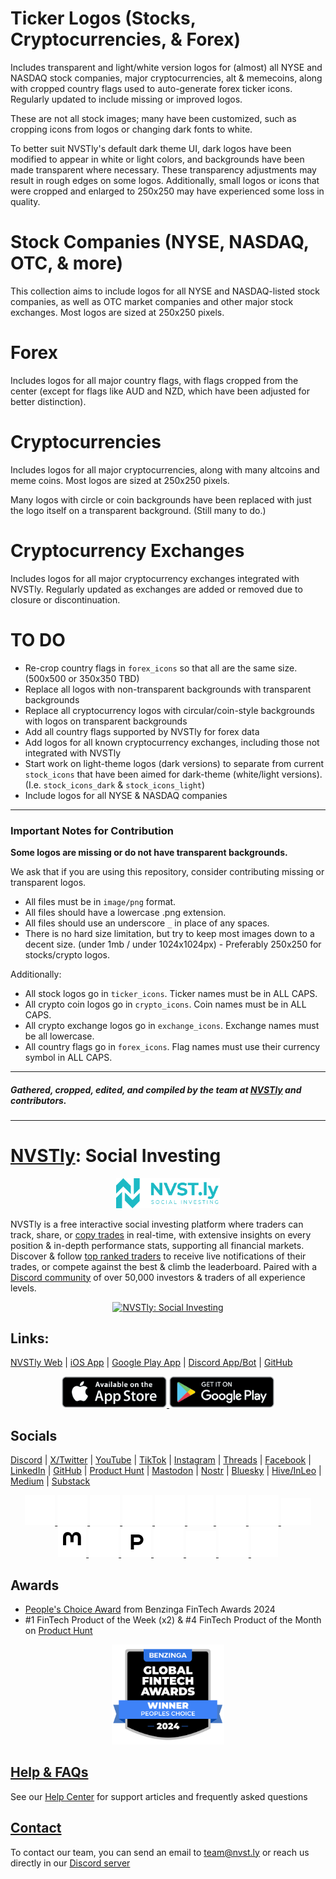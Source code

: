 # Ticker Logos (Stocks, Cryptocurrencies, & Forex)
Includes transparent and light/white version logos for (almost) all NYSE and NASDAQ stock companies, major cryptocurrencies, alt & memecoins, along with cropped country flags used to auto-generate forex ticker icons. Regularly updated to include missing or improved logos.

These are not all stock images; many have been customized, such as cropping icons from logos or changing dark fonts to white.

To better suit NVSTly's default dark theme UI, dark logos have been modified to appear in white or light colors, and backgrounds have been made transparent where necessary. These transparency adjustments may result in rough edges on some logos. Additionally, small logos or icons that were cropped and enlarged to 250x250 may have experienced some loss in quality.

# Stock Companies (NYSE, NASDAQ, OTC, & more)
This collection aims to include logos for all NYSE and NASDAQ-listed stock companies, as well as OTC market companies and other major stock exchanges. Most logos are sized at 250x250 pixels.

# Forex
Includes logos for all major country flags, with flags cropped from the center (except for flags like AUD and NZD, which have been adjusted for better distinction).

# Cryptocurrencies
Includes logos for all major cryptocurrencies, along with many altcoins and meme coins. Most logos are sized at 250x250 pixels.

Many logos with circle or coin backgrounds have been replaced with just the logo itself on a transparent background. (Still many to do.)

# Cryptocurrency Exchanges
Includes logos for all major cryptocurrency exchanges integrated with NVSTly. Regularly updated as exchanges are added or removed due to closure or discontinuation.

# TO DO
- Re-crop country flags in `forex_icons` so that all are the same size. (500x500 or 350x350 TBD)
- Replace all logos with non-transparent backgrounds with transparent backgrounds
- Replace all cryptocurrency logos with circular/coin-style backgrounds with logos on transparent backgrounds
- Add all country flags supported by NVSTly for forex data
- Add logos for all known cryptocurrency exchanges, including those not integrated with NVSTly
- Start work on light-theme logos (dark versions) to separate from current `stock_icons` that have been aimed for dark-theme (white/light versions). (I.e. `stock_icons_dark` & `stock_icons_light`)
- Include logos for all NYSE & NASDAQ companies

---

### Important Notes for Contribution

**Some logos are missing or do not have transparent backgrounds.**

We ask that if you are using this repository, consider contributing missing or transparent logos.

- All files must be in `image/png` format.
- All files should have a lowercase .png extension.
- All files should use an underscore `_` in place of any spaces.
- There is no hard size limitation, but try to keep most images down to a decent size. (under 1mb / under 1024x1024px) - Preferably 250x250 for stocks/crypto logos.

Additionally:

- All stock logos go in `ticker_icons`. Ticker names must be in ALL CAPS.
- All crypto coin logos go in `crypto_icons`. Coin names must be in ALL CAPS.
- All crypto exchange logos go in `exchange_icons`. Exchange names must be all lowercase.
- All country flags go in `forex_icons`. Flag names must use their currency symbol in ALL CAPS.

---

##### Gathered, cropped, edited, and compiled by the team at [NVSTly](https://nvstly.com "A free social trading app.") and contributors.

---

# [NVSTly](https://nvstly.com): Social Investing

<p align="center" width="100%">
    <a href="https://nvstly.com" target="_blank">
        <img width="33%" src="https://raw.githubusercontent.com/nvstly/.github/refs/heads/master/assets/images/nvstly_banner.png" alt="NVSTly Banner">
    </a>
</p>

NVSTly is a free interactive social investing platform where traders can track, share, or [copy trades](https://nvstly.com/trades) in real-time, with extensive insights on every position & in-depth performance stats, supporting all financial markets. Discover & follow [top ranked traders](https://nvstly.com/ranks) to receive live notifications of their trades, or compete against the best & climb the leaderboard. Paired with a [Discord community](https://nvstly.com/go/discord) of over 50,000 investors & traders of all experience levels.  

<p align="center" width="100%">
    <a href="https://nvstly.com" target="_blank">
        <img width="33%" src="https://raw.githubusercontent.com/nvstly/.github/refs/heads/master/assets/images/nvstly_promo.gif" alt="NVSTly: Social Investing">
    </a>
</p>

## Links:
[NVSTly Web](https://nvstly.com) | [iOS App](https://nvstly.com/go/ios) | [Google Play App](https://nvstly.com/go/android) | [Discord App/Bot](https://nvstly.com/go/bot) | [GitHub](https://github.com/nvstly)

<p align="center">
  <a href="https://nvstly.com/go/ios" target="_blank">
    <img src="https://raw.githubusercontent.com/nvstly/.github/refs/heads/master/assets/images/app_store.png" alt="Download on the App Store" height="50">
  </a>
  <a href="https://nvstly.com/go/android" target="_blank">
    <img src="https://raw.githubusercontent.com/nvstly/.github/refs/heads/master/assets/images/google_play.png" alt="Get it on Google Play" height="50">
  </a>
</p>

## Socials
[Discord](https://nvstly.com/discord) | [X/Twitter](https://nvstly.com/go/x) | [YouTube](https://nvstly.com/go/youtube) | [TikTok](https://nvstly.com/go/tiktok) | [Instagram](https://nvstly.com/go/instagram) | [Threads](https://nvstly.com/go/threads) | [Facebook](https://nvstly.com/go/facebook) | [LinkedIn](https://nvstly.com/go/linkedin) | [GitHub](https://nvstly.com/go/github) | [Product Hunt](https://nvstly.com/go/producthunt) | [Mastodon](https://nvstly.com/go/mastodon) | [Nostr](https://nvstly.com/go/nostr) | [Bluesky](https://nvstly.com/go/bsky) | [Hive/InLeo](https://nvstly.com/go/hive) | [Medium](https://nvstly.com/go/medium) | [Substack](https://nvstly.com/go/substack)

<p align="center">
  <a href="https://nvstly.com/go/discord">
    <img src="https://raw.githubusercontent.com/nvstly/.github/578f081e0a4099d548d62aa76d397e4d4b56ec00/assets/icons/discord.svg" alt="Join NVSTly on Discord">
  </a>
    <a href="https://nvstly.com/go/x" target="_blank">
    <img src="https://raw.githubusercontent.com/nvstly/.github/578f081e0a4099d548d62aa76d397e4d4b56ec00/assets/icons/x.svg" alt="Follow NVSTly on X">
  </a>
    <a href="https://nvstly.com/go/youtube" target="_blank">
    <img src="https://raw.githubusercontent.com/nvstly/.github/578f081e0a4099d548d62aa76d397e4d4b56ec00/assets/icons/youtube.svg" alt="Subscribe to NVSTly on YouTube">
  </a>
  </a>
    <a href="https://nvstly.com/go/tiktok" target="_blank">
    <img src="https://raw.githubusercontent.com/nvstly/.github/578f081e0a4099d548d62aa76d397e4d4b56ec00/assets/icons/tiktok.svg" alt="Follow NVSTly on TikTok">
  </a>
  </a>
    <a href="https://nvstly.com/go/instagram" target="_blank">
    <img src="https://raw.githubusercontent.com/nvstly/.github/578f081e0a4099d548d62aa76d397e4d4b56ec00/assets/icons/instagram.svg" alt="Follow NVSTly on Instagram">
  </a>
  </a>
    <a href="https://nvstly.com/go/threads" target="_blank">
    <img src="https://raw.githubusercontent.com/nvstly/.github/578f081e0a4099d548d62aa76d397e4d4b56ec00/assets/icons/threads.svg" alt="Follow NVSTly on Threads">
  </a>
  </a>
    <a href="https://nvstly.com/go/facebook" target="_blank">
    <img src="https://raw.githubusercontent.com/nvstly/.github/578f081e0a4099d548d62aa76d397e4d4b56ec00/assets/icons/facebook.svg" alt="Follow NVSTly on Facebook">
  </a>
  </a>
    <a href="https://nvstly.com/go/linkedin" target="_blank">
    <img src="https://raw.githubusercontent.com/nvstly/.github/578f081e0a4099d548d62aa76d397e4d4b56ec00/assets/icons/linkedin.svg" alt="Follow NVSTly on LinkedIn">
  </a>
  </a>
    <a href="https://nvstly.com/go/bsky" target="_blank">
    <img src="https://raw.githubusercontent.com/nvstly/.github/578f081e0a4099d548d62aa76d397e4d4b56ec00/assets/icons/bsky.svg" alt="Follow NVSTly on Bluesky">
  </a>
  </a>
    <a href="https://nvstly.com/go/mastodon" target="_blank">
    <img src="https://raw.githubusercontent.com/nvstly/.github/578f081e0a4099d548d62aa76d397e4d4b56ec00/assets/icons/mastodon.svg" alt="Follow NVSTly on Mastodon">
  </a>
  </a>
    <a href="https://nvstly.com/go/nostr" target="_blank">
    <img src="https://raw.githubusercontent.com/nvstly/.github/578f081e0a4099d548d62aa76d397e4d4b56ec00/assets/icons/nostr.svg" alt="Follow NVSTly on Nostr">
  </a>
  </a>
    <a href="https://nvstly.com/go/producthunt" target="_blank">
    <img src="https://raw.githubusercontent.com/nvstly/.github/578f081e0a4099d548d62aa76d397e4d4b56ec00/assets/icons/producthunt.svg" alt="Follow NVSTly on Product Hunt">
  </a>
  </a>
    <a href="https://nvstly.com/go/github" target="_blank">
    <img src="https://raw.githubusercontent.com/nvstly/.github/578f081e0a4099d548d62aa76d397e4d4b56ec00/assets/icons/github.svg" alt="Check out NVSTly on GitHub">
  </a>
  </a>
    <a href="https://nvstly.com/go/hive" target="_blank">
    <img src="https://raw.githubusercontent.com/nvstly/.github/578f081e0a4099d548d62aa76d397e4d4b56ec00/assets/icons/hive.svg" alt="Follow NVSTly on Hive">
  </a>
  </a>
    <a href="https://nvstly.com/go/medium" target="_blank">
    <img src="https://raw.githubusercontent.com/nvstly/.github/578f081e0a4099d548d62aa76d397e4d4b56ec00/assets/icons/medium.svg" alt="Follow NVSTly on Medium">
  </a>
  </a>
    <a href="https://nvstly.com/go/substack" target="_blank">
    <img src="https://raw.githubusercontent.com/nvstly/.github/578f081e0a4099d548d62aa76d397e4d4b56ec00/assets/icons/substack.svg" alt="Subscribe to NVSTly on Substack">
  </a>
</p>

## Awards
- [People's Choice Award](https://www.benzinga.com/news/events/24/11/42098678/these-are-the-top-fintech-innovators-recognized-at-benzingas-2024-global-fintech-awards) from Benzinga FinTech Awards 2024  
- #1 FinTech Product of the Week (x2)  & #4 FinTech Product of the Month on [Product Hunt](https://www.producthunt.com/products/nvstly-social-investing)

<p align="center">
  <a href="https://www.benzinga.com/news/events/24/11/42098678/these-are-the-top-fintech-innovators-recognized-at-benzingas-2024-global-fintech-awards" target="_blank">
    <img src="https://raw.githubusercontent.com/nvstly/.github/refs/heads/master/assets/images/benzinga_badge.png" alt="People's Choice Award" height="160">
  </a>
</p>

## [Help & FAQs](https://help.nvstly.com)
See our [Help Center](https://help.nvstly.com) for support articles and frequently asked questions

## [Contact](https://nvstly.com/contact)
To contact our team, you can send an email to team@nvst.ly or reach us directly in our [Discord server](https://nvstly.com/discord)
